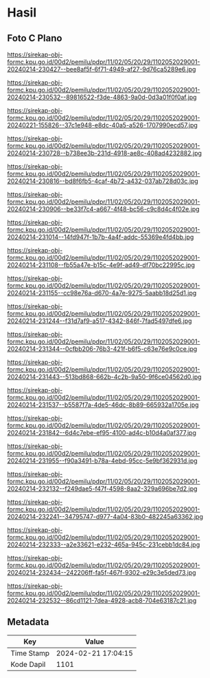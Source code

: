 # Hasil

## Foto C Plano

https://sirekap-obj-formc.kpu.go.id/00d2/pemilu/pdpr/11/02/05/20/29/1102052029001-20240214-230427--bee8af5f-6f71-4949-af27-9d76ca5289e6.jpg

https://sirekap-obj-formc.kpu.go.id/00d2/pemilu/pdpr/11/02/05/20/29/1102052029001-20240214-230532--89816522-f3de-4863-9a0d-0d3a01f0f0af.jpg

https://sirekap-obj-formc.kpu.go.id/00d2/pemilu/pdpr/11/02/05/20/29/1102052029001-20240221-155826--37c1e948-e8dc-40a5-a526-1707990ecd57.jpg

https://sirekap-obj-formc.kpu.go.id/00d2/pemilu/pdpr/11/02/05/20/29/1102052029001-20240214-230728--b738ee3b-231d-4918-ae8c-408ad4232882.jpg

https://sirekap-obj-formc.kpu.go.id/00d2/pemilu/pdpr/11/02/05/20/29/1102052029001-20240214-230816--bd8f6fb5-4caf-4b72-a432-037ab728d03c.jpg

https://sirekap-obj-formc.kpu.go.id/00d2/pemilu/pdpr/11/02/05/20/29/1102052029001-20240214-230906--be33f7c4-a667-4f48-bc56-c9c8d4c4f02e.jpg

https://sirekap-obj-formc.kpu.go.id/00d2/pemilu/pdpr/11/02/05/20/29/1102052029001-20240214-231014--14fd947f-1b7b-4a4f-addc-55369e4fd4bb.jpg

https://sirekap-obj-formc.kpu.go.id/00d2/pemilu/pdpr/11/02/05/20/29/1102052029001-20240214-231108--fb55a47e-b15c-4e9f-ad49-df70bc22995c.jpg

https://sirekap-obj-formc.kpu.go.id/00d2/pemilu/pdpr/11/02/05/20/29/1102052029001-20240214-231155--cc98e76a-d670-4a7e-9275-5aabb18d25d1.jpg

https://sirekap-obj-formc.kpu.go.id/00d2/pemilu/pdpr/11/02/05/20/29/1102052029001-20240214-231244--f31d7af9-a517-4342-846f-7fad5497dfe6.jpg

https://sirekap-obj-formc.kpu.go.id/00d2/pemilu/pdpr/11/02/05/20/29/1102052029001-20240214-231344--0cfbb206-76b3-421f-b6f5-c63e76e9c0ce.jpg

https://sirekap-obj-formc.kpu.go.id/00d2/pemilu/pdpr/11/02/05/20/29/1102052029001-20240214-231443--513bd868-662b-4c2b-9a50-9f6ce04562d0.jpg

https://sirekap-obj-formc.kpu.go.id/00d2/pemilu/pdpr/11/02/05/20/29/1102052029001-20240214-231537--b5587f7a-4de5-46dc-8b89-665932a1705e.jpg

https://sirekap-obj-formc.kpu.go.id/00d2/pemilu/pdpr/11/02/05/20/29/1102052029001-20240214-231842--6d4c7ebe-ef95-4100-ad4c-b10d4a0af377.jpg

https://sirekap-obj-formc.kpu.go.id/00d2/pemilu/pdpr/11/02/05/20/29/1102052029001-20240214-231955--f90a3491-b78a-4ebd-95cc-5e9bf362931d.jpg

https://sirekap-obj-formc.kpu.go.id/00d2/pemilu/pdpr/11/02/05/20/29/1102052029001-20240214-232132--f249dae5-f47f-4598-8aa2-329a696be7d2.jpg

https://sirekap-obj-formc.kpu.go.id/00d2/pemilu/pdpr/11/02/05/20/29/1102052029001-20240214-232241--34795747-d977-4a04-83b0-482245a63362.jpg

https://sirekap-obj-formc.kpu.go.id/00d2/pemilu/pdpr/11/02/05/20/29/1102052029001-20240214-232333--a2e33621-e232-465a-945c-231cebb1dc84.jpg

https://sirekap-obj-formc.kpu.go.id/00d2/pemilu/pdpr/11/02/05/20/29/1102052029001-20240214-232434--242206ff-fa5f-467f-9302-e29c3e5ded73.jpg

https://sirekap-obj-formc.kpu.go.id/00d2/pemilu/pdpr/11/02/05/20/29/1102052029001-20240214-232532--86cd1121-7dea-4928-acb8-704e63187c21.jpg


## Metadata

| Key        | Value               |
| ---------- | ------------------- |
| Time Stamp | 2024-02-21 17:04:15 |
| Kode Dapil | 1101                |



